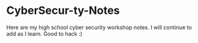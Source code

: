 # CyberSecur-ty-Notes
Here are my high school cyber security workshop notes. I will continue to add as I learn. Good to hack :)
